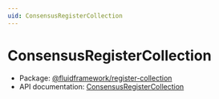 ```yaml
---
uid: ConsensusRegisterCollection
---
```


# ConsensusRegisterCollection

- Package: [@fluidframework/register-collection](../api/fluid-register-collection.md)
- API documentation: [ConsensusRegisterCollection](../api/fluid-register-collection.consensusregistercollection.md)
